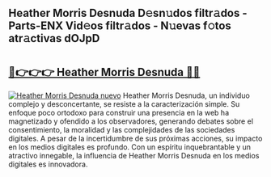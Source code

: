 ## Heather Morris Desnuda D𝚎sn𝚞dos filtr𝚊dos - Parts-ENX Vid𝚎os filtr𝚊dos - N𝚞evas f𝚘tos atr𝚊ctivas dOJpD

# <h2><a href="http://mbc7m9.tromn.icu/?c=Heather+Morris+Desnuda">🔗👉👉👉 Heather Morris Desnuda 🔗🔗</a></h2>

[![Heather Morris Desnuda nuevo](https://i.imgur.com/pEAQMta.gif)](http://mbc7m9.tromn.icu/?c=Heather+Morris+Desnuda)
Heather Morris Desnuda, un individuo complejo y desconcertante, se resiste a la caracterización simple. Su enfoque poco ortodoxo para construir una presencia en la web ha magnetizado y ofendido a los observadores, generando debates sobre el consentimiento, la moralidad y las complejidades de las sociedades digitales. A pesar de la incertidumbre de sus próximas acciones, su impacto en los medios digitales es profundo. Con un espíritu inquebrantable y un atractivo innegable, la influencia de Heather Morris Desnuda en los medios digitales es innovadora.
